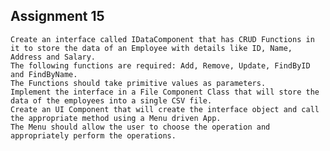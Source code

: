 ## Assignment 15
    Create an interface called IDataComponent that has CRUD Functions in it to store the data of an Employee with details like ID, Name, Address and Salary.
    The following functions are required: Add, Remove, Update, FindByID and FindByName.
    The Functions should take primitive values as parameters.
    Implement the interface in a File Component Class that will store the data of the employees into a single CSV file.
    Create an UI Component that will create the interface object and call the appropriate method using a Menu driven App. 
    The Menu should allow the user to choose the operation and appropriately perform the operations.
